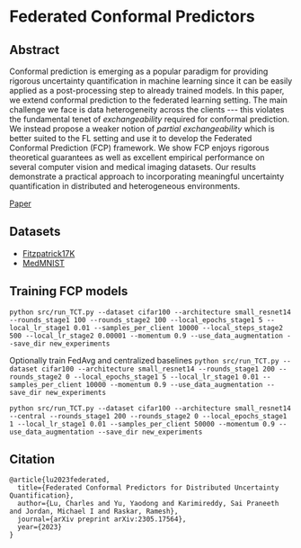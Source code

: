 # Federated Conformal Predictors


## Abstract
Conformal prediction is emerging as a popular paradigm for providing rigorous uncertainty quantification in machine learning since it can be easily applied as a post-processing step to already trained models.
In this paper, we extend conformal prediction to the federated learning setting. The main challenge we face is data heterogeneity across the clients --- this violates the fundamental tenet of *exchangeability* required for conformal prediction. We instead propose a weaker notion of *partial exchangeability* which is better suited to the FL setting and use it to develop the Federated Conformal Prediction (FCP) framework. We show FCP enjoys rigorous theoretical guarantees as well as excellent empirical performance on several computer vision and medical imaging datasets.
Our results demonstrate a practical approach to incorporating meaningful uncertainty quantification in distributed and heterogeneous environments.

[Paper](https://arxiv.org/abs/2305.17564)

## Datasets
* [Fitzpatrick17K](https://github.com/mattgroh/fitzpatrick17k)
* [MedMNIST](https://medmnist.com/)

## Training FCP models
`python src/run_TCT.py --dataset cifar100 --architecture small_resnet14 --rounds_stage1 100 --rounds_stage2 100 --local_epochs_stage1 5 --local_lr_stage1 0.01 --samples_per_client 10000 --local_steps_stage2 500 --local_lr_stage2 0.00001 --momentum 0.9 --use_data_augmentation --save_dir new_experiments`

Optionally train FedAvg and centralized baselines
`python src/run_TCT.py --dataset cifar100 --architecture small_resnet14 --rounds_stage1 200 --rounds_stage2 0 --local_epochs_stage1 5 --local_lr_stage1 0.01 --samples_per_client 10000 --momentum 0.9 --use_data_augmentation --save_dir new_experiments`

`python src/run_TCT.py --dataset cifar100 --architecture small_resnet14 --central --rounds_stage1 200 --rounds_stage2 0 --local_epochs_stage1 1 --local_lr_stage1 0.01 --samples_per_client 50000 --momentum 0.9 --use_data_augmentation --save_dir new_experiments`



## Citation
```
@article{lu2023federated,
  title={Federated Conformal Predictors for Distributed Uncertainty Quantification},
  author={Lu, Charles and Yu, Yaodong and Karimireddy, Sai Praneeth and Jordan, Michael I and Raskar, Ramesh},
  journal={arXiv preprint arXiv:2305.17564},
  year={2023}
}
```
